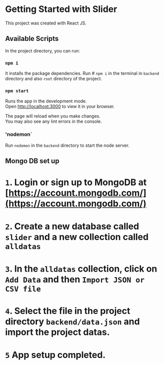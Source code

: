 # Getting Started with Slider

This project was created with React JS.

## Available Scripts

In the project directory, you can run:

### `npm i`

It installs the package dependencies. Run # `npm i` in the terminal in `backend` directory and also `root` directory of the project.

### `npm start`

Runs the app in the development mode.\
Open [http://localhost:3000](http://localhost:3000) to view it in your browser.

The page will reload when you make changes.\
You may also see any lint errors in the console.

### 'nodemon`

Run `nodemon` in the `backend` directory to start the node server.


## Mongo DB set up

# `1`. Login or sign up to MongoDB at [https://account.mongodb.com/](https://account.mongodb.com/)
# `2`. Create a new database called `slider` and a new collection called `alldatas`
# `3`. In the `alldatas` collection, click on `Add Data` and then `Import JSON or CSV file`
# `4`. Select the file in the project directory `backend/data.json` and import the project datas.
# `5` App setup completed.


